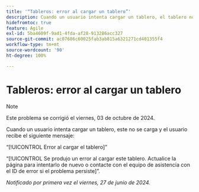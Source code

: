 ```yaml
---
title: '“Tableros: error al cargar un tablero”'
description: Cuando un usuario intenta cargar un tablero, el tablero no se carga y el usuario recibe un mensaje de error.
hidefromtoc: true
feature: Agile
exl-id: 5ba4609f-9ad1-4fda-af28-913286acc327
source-git-commit: ac07686c60025fab3ab815a6321271cd401355f4
workflow-type: tm+mt
source-wordcount: '90'
ht-degree: 100%

---
```


# Tableros: error al cargar un tablero

>[!NOTE]
>
>Este problema se corrigió el viernes, 03 de octubre de 2024.

Cuando un usuario intenta cargar un tablero, este no se carga y el usuario recibe el siguiente mensaje:

“[!UICONTROL Error al cargar el tablero]”

“[!UICONTROL Se produjo un error al cargar este tablero. Actualice la página para intentarlo de nuevo o contacte con el equipo de asistencia con el ID de error si el problema persiste]”.

_Notificado por primera vez el viernes, 27 de junio de 2024._
